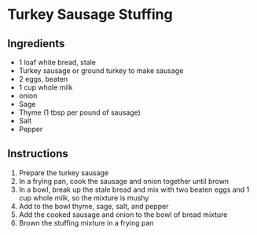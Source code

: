 # Turkey Sausage Stuffing

## Ingredients
- 1 loaf white bread, stale
- Turkey sausage or ground turkey to make sausage
- 2 eggs, beaten
- 1 cup whole milk
- onion
- Sage
- Thyme (1 tbsp per pound of sausage)
- Salt
- Pepper

## Instructions
1. Prepare the turkey sausage
1. In a frying pan, cook the sausage and onion together until brown
1. In a bowl, break up the stale bread and mix with two beaten eggs and 1 cup whole milk, so the mixture is mushy
1. Add to the bowl thyme, sage, salt, and pepper
1. Add the cooked sausage and onion to the bowl of bread mixture
1. Brown the stuffing mixture in a frying pan

